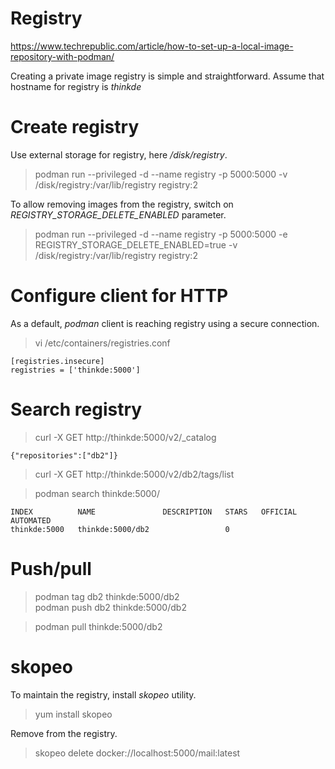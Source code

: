 # Registry 

https://www.techrepublic.com/article/how-to-set-up-a-local-image-repository-with-podman/


Creating a private image registry is simple and straightforward. Assume that hostname for registry is *thinkde*

# Create registry

Use external storage for registry, here */disk/registry*.

> podman run --privileged -d --name registry -p 5000:5000  -v /disk/registry:/var/lib/registry  registry:2<br>

To allow removing images from the registry, switch on *REGISTRY_STORAGE_DELETE_ENABLED* parameter.<br>

> podman run --privileged -d --name registry -p 5000:5000 -e REGISTRY_STORAGE_DELETE_ENABLED=true  -v /disk/registry:/var/lib/registry registry:2

# Configure client for HTTP

As a default, *podman* client is reaching registry using a secure connection.

> vi /etc/containers/registries.conf
```
[registries.insecure]
registries = ['thinkde:5000']
```

# Search registry

> curl -X GET http://thinkde:5000/v2/_catalog<br>
```
{"repositories":["db2"]}
```
> curl -X GET http://thinkde:5000/v2/db2/tags/list

> podman search thinkde:5000/
```
INDEX          NAME               DESCRIPTION   STARS   OFFICIAL   AUTOMATED
thinkde:5000   thinkde:5000/db2                 0                  
```
# Push/pull

> podman tag db2 thinkde:5000/db2<br>
> podman push db2 thinkde:5000/db2<br>

>  podman pull thinkde:5000/db2<br>

# skopeo

To maintain the registry, install *skopeo* utility.

> yum install skopeo<br>

Remove from the registry.<br>

>  skopeo delete docker://localhost:5000/mail:latest<br>
